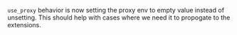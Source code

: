 `use_proxy` behavior is now setting the proxy env to empty value instead of unsetting. This should help with cases where
we need it to propogate to the extensions.